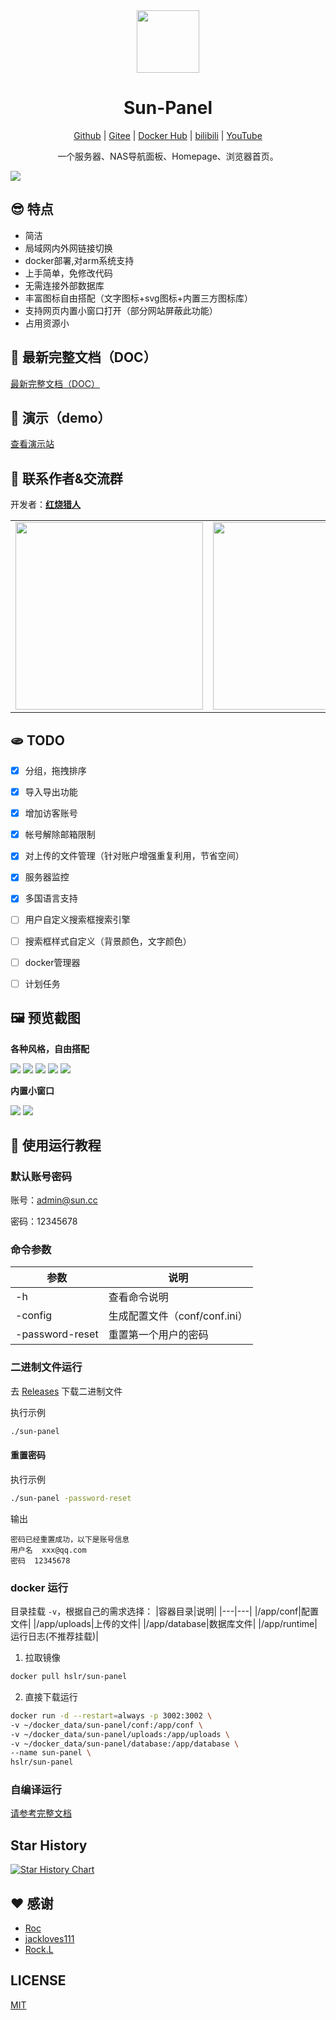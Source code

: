 <div align=center>

<img src="./doc/images/logo.png" width="100" height="100" />

# Sun-Panel

<a href="https://github.com/hslr-s/sun-panel.git">Github</a> | <a href="https://gitee.com/hslr/sun-panel.git">Gitee</a> | <a href="https://hub.docker.com/r/hslr/sun-panel">Docker Hub</a> |  <a href="https://www.bilibili.com/video/BV1AC4y1U7va">bilibili</a> | <a href="https://www.youtube.com/channel/UCKwbFmKU25R602z6P2fgPYg">YouTube</a>

一个服务器、NAS导航面板、Homepage、浏览器首页。

</div>

![](./doc/images/icon-info-new.png)

## 😎 特点

- 简洁
- 局域网内外网链接切换
- docker部署,对arm系统支持
- 上手简单，免修改代码
- 无需连接外部数据库
- 丰富图标自由搭配（文字图标+svg图标+内置三方图标库）
- 支持网页内置小窗口打开（部分网站屏蔽此功能）
- 占用资源小

## 🧊 最新完整文档（DOC）

[最新完整文档（DOC）](https://sun-panel-doc.enianteam.com/)


## 🎨 演示（demo）

[查看演示站](https://sun-panel-doc.enianteam.com/introduce/demo_site.html)

## 🐳 联系作者&交流群
开发者：**[红烧猎人](https://blog.enianteam.com/u/sun/content/11)**


|   |   |
| ------------ | ------------ |
| <img height="300" src="./doc/images/donate/weixin.png"/> |  <img height="300" src="./doc/images/donate/alipay.png" /> |

## 🫓 TODO

- [x] 分组，拖拽排序
- [x] 导入导出功能
- [x] 增加访客账号
- [x] 帐号解除邮箱限制
- [x] 对上传的文件管理（针对账户增强重复利用，节省空间）
- [x] 服务器监控
- [x] 多国语言支持
- [ ] 用户自定义搜索框搜索引擎
- [ ] 搜索框样式自定义（背景颜色，文字颜色）
- [ ] docker管理器
- [ ] 计划任务



## 🖼️ 预览截图

**各种风格，自由搭配**

![](./doc/images/icon-small-new.png)
![](./doc/images/transparent-info.png)
![](./doc/images/transparent-small.png)
![](./doc/images/solid-color-info.png)
![](./doc/images/full-color-small.jpg)

**内置小窗口**

![](./doc/images/window-ssh.png)
![](./doc/images/window-xunlei.png)

## 🍜 使用运行教程

<div id="default-username"></div>

### 默认账号密码
账号：admin@sun.cc

密码：12345678

### 命令参数
|参数|说明|
|---|---|
|-h|查看命令说明|
|-config|生成配置文件（conf/conf.ini）|
|-password-reset|重置第一个用户的密码|

### 二进制文件运行

去 [Releases](https://github.com/hslr-s/sun-panel/releases) 下载二进制文件

执行示例

```sh
./sun-panel
```

#### 重置密码

执行示例

```sh
./sun-panel -password-reset
```
输出
```
密码已经重置成功，以下是账号信息
用户名  xxx@qq.com
密码  12345678
```

### docker 运行

目录挂载 `-v`，根据自己的需求选择：
|容器目录|说明|
|---|---|
|/app/conf|配置文件|
|/app/uploads|上传的文件|
|/app/database|数据库文件|
|/app/runtime|运行日志(不推荐挂载)|

1. 拉取镜像
```sh
docker pull hslr/sun-panel
```

2. 直接下载运行
```sh
docker run -d --restart=always -p 3002:3002 \
-v ~/docker_data/sun-panel/conf:/app/conf \
-v ~/docker_data/sun-panel/uploads:/app/uploads \
-v ~/docker_data/sun-panel/database:/app/database \
--name sun-panel \
hslr/sun-panel
```


### 自编译运行

[请参考完整文档](https://sun-panel-doc.enianteam.com/zh_cn/usage/compile.html)

## Star History

[![Star History Chart](https://api.star-history.com/svg?repos=hslr-s/sun-panel&type=Date)](https://star-history.com/#hslr-s/sun-panel&Date)


## ❤️ 感谢

- [Roc](https://github.com/RocCheng)
- [jackloves111](https://github.com/jackloves111)
- [Rock.L](https://github.com/gitlyp)

## LICENSE
[MIT](./LICENSE)
